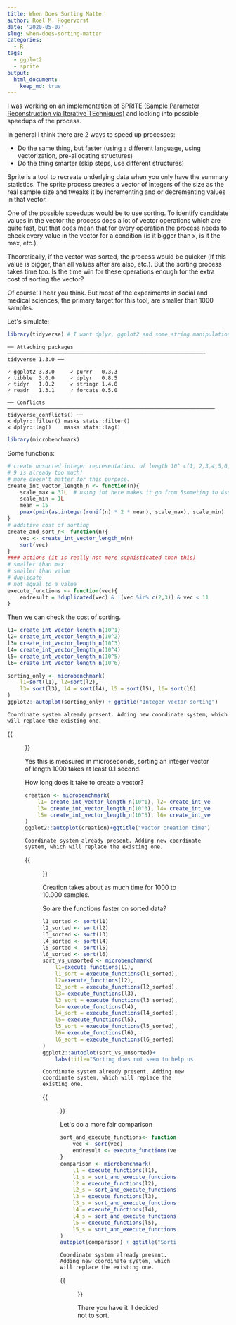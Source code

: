 ```yaml
---
title: When Does Sorting Matter
author: Roel M. Hogervorst
date: '2020-05-07'
slug: when-does-sorting-matter
categories:
  - R
tags:
  - ggplot2
  - sprite
output: 
  html_document:
    keep_md: true
---
```


I was working on an implementation of SPRITE [(Sample Parameter Reconstruction  via Iterative TEchniques)](https:://peerj.preprints.26968v1 "Heathers JA, Anaya J, van der Zee T, Brown NJ. 2018. Recovering data from summary statistics: Sample Parameter Reconstruction via Iterative TEchniques (SPRITE) PeerJ Preprints 6:e26968v1 https://doi.org/10.7287/peerj.preprints.26968v1")
and looking into possible speedups of the process. 



In general I think there are 2 ways to speed up processes:

- Do the same thing, but faster (using a different language, using vectorization, pre-allocating structures)
- Do the thing smarter (skip steps, use different structures)


Sprite is a tool to recreate underlying data when you only have the summary statistics. 
The sprite process creates a vector of integers of the size as the real sample size and 
tweaks it by incrementing and or decrementing values in that vector. 


One of the possible speedups would be to use sorting. To identify candidate values in the vector the process does a lot of vector operations which are quite fast, but that does mean that for 
every operation the process needs to check
every value in the vector for a condition (is it bigger than x, is it the max, etc.). 

Theoretically, if the 
vector was sorted, the process would be quicker (if this value is bigger, than all values after
are also, etc.). But the sorting process takes time too. Is the time win for these operations 
enough for the extra cost of sorting the vector?

Of course! I hear you think. But most of the experiments in social and medical sciences, the primary target for this tool, are smaller than 1000 samples.

Let's simulate:

```r 
library(tidyverse) # I want dplyr, ggplot2 and some string manipulation too
```

```
── Attaching packages ─────────────────────────────────────────────────────────────── tidyverse 1.3.0 ──
```

```
✓ ggplot2 3.3.0     ✓ purrr   0.3.3
✓ tibble  3.0.0     ✓ dplyr   0.8.5
✓ tidyr   1.0.2     ✓ stringr 1.4.0
✓ readr   1.3.1     ✓ forcats 0.5.0
```

```
── Conflicts ────────────────────────────────────────────────────────────────── tidyverse_conflicts() ──
x dplyr::filter() masks stats::filter()
x dplyr::lag()    masks stats::lag()
```

```r 
library(microbenchmark)
```

Some functions:

```r 
# create unsorted integer representation. of length 10^ c(1, 2,3,4,5,6,7,8,9)
# 9 is already too much!
# more doesn't matter for this purpose.
create_int_vector_length_n <- function(n){
    scale_max = 31L  # using int here makes it go from 5someting to 4somthing.
    scale_min = 1L
    mean = 15
    pmax(pmin(as.integer(runif(n) * 2 * mean), scale_max), scale_min)
}
# additive cost of sorting
create_and_sort_n<- function(n){
    vec <- create_int_vector_length_n(n)
    sort(vec)
}
#### actions (it is really not more sophisticated than this)
# smaller than max
# smaller than value
# duplicate
# not equal to a value
execute_functions <- function(vec){
    endresult = !duplicated(vec) & !(vec %in% c(2,3)) & vec < 11
}
```

Then we can check the cost of sorting.

```r 
l1= create_int_vector_length_n(10^1)
l2= create_int_vector_length_n(10^2)
l3= create_int_vector_length_n(10^3)
l4= create_int_vector_length_n(10^4)
l5= create_int_vector_length_n(10^5)
l6= create_int_vector_length_n(10^6)

sorting_only <- microbenchmark(
    l1=sort(l1), l2=sort(l2),
    l3= sort(l3), l4 = sort(l4), l5 = sort(l5), l6= sort(l6)
)
ggplot2::autoplot(sorting_only) + ggtitle("Integer vector sorting")
```

```
Coordinate system already present. Adding new coordinate system, which will replace the existing one.
```

{{<figure src="unnamed-chunk-2-1.png" >}}

Yes this is measured in microseconds, sorting an integer vector of length 1000 takes at least 0.1 second.

How long does it take to create a vector?

```r 
creation <- microbenchmark(
    l1= create_int_vector_length_n(10^1), l2= create_int_vector_length_n(10^2),
    l3= create_int_vector_length_n(10^3), l4= create_int_vector_length_n(10^4),
    l5= create_int_vector_length_n(10^5), l6= create_int_vector_length_n(10^6)
)
ggplot2::autoplot(creation)+ggtitle("vector creation time")
```

```
Coordinate system already present. Adding new coordinate system, which will replace the existing one.
```

{{<figure src="unnamed-chunk-3-1.png" >}}

Creation takes about as much time for 1000 to 10.000 samples.

So are the functions faster on sorted data?

```r 
l1_sorted <- sort(l1)
l2_sorted <- sort(l2)
l3_sorted <- sort(l3)
l4_sorted <- sort(l4)
l5_sorted <- sort(l5)
l6_sorted <- sort(l6)
sort_vs_unsorted <- microbenchmark(
    l1=execute_functions(l1),
    l1_sort = execute_functions(l1_sorted),
    l2=execute_functions(l2),
    l2_sort = execute_functions(l2_sorted),
    l3= execute_functions(l3),
    l3_sort = execute_functions(l3_sorted),
    l4= execute_functions(l4),
    l4_sort = execute_functions(l4_sorted),
    l5= execute_functions(l5),
    l5_sort = execute_functions(l5_sorted),
    l6= execute_functions(l6),
    l6_sort = execute_functions(l6_sorted)
)
ggplot2::autoplot(sort_vs_unsorted)+
    labs(title="Sorting does not seem to help us")
```

```
Coordinate system already present. Adding new coordinate system, which will replace the existing one.
```

{{<figure src="unnamed-chunk-4-1.png" >}}

Let's do a more fair comparison

```r 
sort_and_execute_functions<- function(vec){
    vec <- sort(vec)
    endresult <- execute_functions(vec)
}
comparison <- microbenchmark(
    l1 = execute_functions(l1),
    l1_s = sort_and_execute_functions(l1),
    l2 = execute_functions(l2),
    l2_s = sort_and_execute_functions(l2),
    l3 = execute_functions(l3),
    l3_s = sort_and_execute_functions(l3),
    l4 = execute_functions(l4),
    l4_s = sort_and_execute_functions(l4),
    l5 = execute_functions(l5),
    l5_s = sort_and_execute_functions(l5)
)
autoplot(comparison) + ggtitle("Sorting only slows down")
```

```
Coordinate system already present. Adding new coordinate system, which will replace the existing one.
```

{{<figure src="unnamed-chunk-5-1.png" >}}

There you have it. I decided not to sort. 
